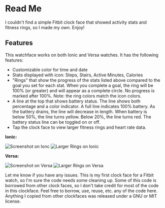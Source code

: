 # Read Me

I couldn't find a simple Fitbit clock face that showed activity stats and fitness rings, so I made my own. Enjoy!

## Features
This watchface works on both Ionic and Versa watches. It has the following features:

- Customizable color for time and date
- Stats displayed with icon: Steps, Stairs, Active Minutes, Calories
- "Rings" that show the progress of the stats listed above compared to the goal you set for each stat. When you complete a goal, the ring will be 100% (or greater) and will appear as a complete circle. No progress is marked after 100%. Note: the ring colors match the icon colors.
- A line at the top that shows battery status. The line shows both percentage and a color indicator. A full line indicates 100% battery. As the battery drains, the line will decrease in length. When battery is below 50%, the line turns yellow. Below 20%, the line turns red. The battery status line can be toggled on or off.
- Tap the clock face to view larger fitness rings and heart rate data.

**Ionic:**

![Screenshot on Ionc](https://github.com/smplifenathan/minimalist-rings/blob/master/Minimalist-Rings-screenshot-ionic-1.png)
![Larger Rings on Ionic](https://github.com/smplifenathan/minimal-rings/blob/master/Minimalist-Rings-screenshot-ionic-2.png)

**Versa:**

![Screenshot on Versa](https://github.com/smplifenathan/minimal-rings/blob/master/Minimalist-Rings-screenshot-versa-1.png)
![Larger Rings on Versa](https://github.com/smplifenathan/minimal-rings/blob/master/Minimalist-Rings-screenshot-versa-2.png)

Let me know if you have any issues. This is my first clock face for a Fitbit watch, so I'm sure the code needs some cleaning up. Some of this code is borrowed from other clock faces, so I don't take credit for most of the code in this clockface. Feel free to borrow, use, reuse, etc. any of the code here. Anything I copied from other clockfaces was released under a GNU or MIT license.
